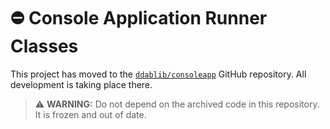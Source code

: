 # :no_entry: Console Application Runner Classes

This project has moved to the [`ddablib/consoleapp`](https://github.com/ddablib/consoleapp) GitHub repository. All development is taking place there.

> ⚠️ **WARNING:** Do not depend on the archived code in this repository. It is frozen and out of date.
